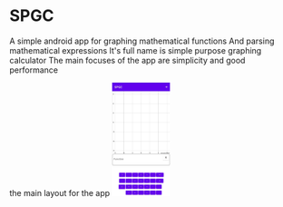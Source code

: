 # SPGC
A simple android app for graphing mathematical functions
And parsing mathematical expressions
It's full name is simple purpose graphing calculator
The main focuses of the app are simplicity and good performance

the main layout for the app 
<img src = "IMG_20220222_110820.jpg" height = "200">


